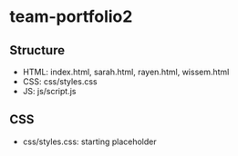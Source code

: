 # team-portfolio2
## Structure
- HTML: index.html, sarah.html, rayen.html, wissem.html  
- CSS:  css/styles.css  
- JS:   js/script.js  

## CSS
- css/styles.css: starting placeholder
